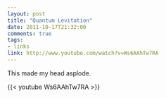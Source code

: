 ```yaml
---
layout: post
title: "Quantum Levitation"
date: 2011-10-17T21:32:00
comments: true
tags:
- links
link: http://www.youtube.com/watch?v=Ws6AAhTw7RA
---
```

This made my head asplode. 

{{< youtube Ws6AAhTw7RA >}} 
